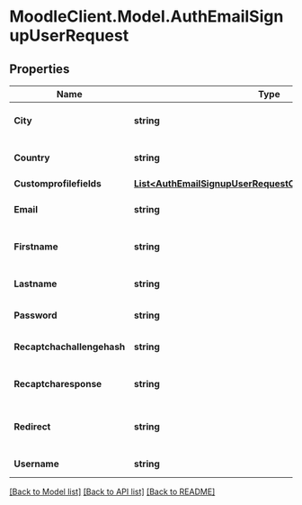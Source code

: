 # MoodleClient.Model.AuthEmailSignupUserRequest

## Properties

Name | Type | Description | Notes
------------ | ------------- | ------------- | -------------
**City** | **string** | Home city of the user | [optional] [default to ""]
**Country** | **string** | Home country code | [optional] [default to ""]
**Customprofilefields** | [**List&lt;AuthEmailSignupUserRequestCustomprofilefieldsInner&gt;**](AuthEmailSignupUserRequestCustomprofilefieldsInner.md) |  | [optional] 
**Email** | **string** | A valid and unique email address | [default to "null"]
**Firstname** | **string** | The first name(s) of the user | [default to "null"]
**Lastname** | **string** | The family name of the user | [default to "null"]
**Password** | **string** | Plain text password | [default to "null"]
**Recaptchachallengehash** | **string** | Recaptcha challenge hash | [optional] [default to ""]
**Recaptcharesponse** | **string** | Recaptcha response | [optional] [default to ""]
**Redirect** | **string** | Redirect the user to this site url after confirmation. | [optional] [default to ""]
**Username** | **string** | Username | [default to "null"]

[[Back to Model list]](../README.md#documentation-for-models) [[Back to API list]](../README.md#documentation-for-api-endpoints) [[Back to README]](../README.md)

